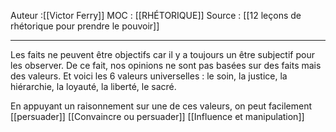
Auteur :[[Victor Ferry]]
MOC : [[RHÉTORIQUE]]
Source : [[12 leçons de rhétorique pour prendre le pouvoir]]
***

Les faits ne peuvent être objectifs car il y a toujours un être subjectif pour les observer.
De ce fait, nos opinions ne sont pas basées sur des faits mais des valeurs.
Et voici les 6 valeurs universelles : le soin, la justice, la hiérarchie, la loyauté, la liberté, le sacré.

En appuyant un raisonnement sur une de ces valeurs, on peut facilement [[persuader]] [[Convaincre ou persuader]] [[Influence et manipulation]]